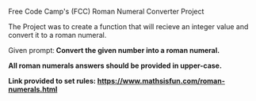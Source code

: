 Free Code Camp's (FCC) Roman Numeral Converter Project

The Project was to create a function that will recieve an integer value and convert it to a roman numeral. 

Given prompt:<b>
Convert the given number into a roman numeral.<b>

All roman numerals answers should be provided in upper-case.<b>

Link provided to set rules: https://www.mathsisfun.com/roman-numerals.html

